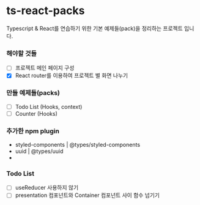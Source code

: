 # ts-react-packs

Typescript & React를 연습하기 위한 기본 예제들(pack)을 정리하는 프로젝트 입니다.

### 해야할 것들

- [ ] 프로젝트 메인 페이지 구성
- [x] React router를 이용하여 프로젝트 별 화면 나누기

### 만들 예제들(packs)

- [ ] Todo List (Hooks, context)
- [ ] Counter (Hooks)

### 추가한 npm plugin

- styled-components | @types/styled-components
- uuid | @types/uuid
-

### Todo List

- [ ] useReducer 사용하지 않기
- [ ] presentation 컴포넌트와 Container 컴포넌트 사이 함수 넘기기
